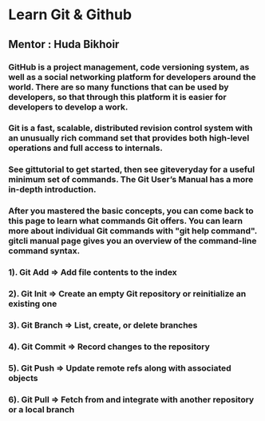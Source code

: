 # Learn Git & Github
## Mentor : Huda Bikhoir

### GitHub is a project management, code versioning system, as well as a social networking platform for developers around the world. There are so many functions that can be used by developers, so that through this platform it is easier for developers to develop a work.

### Git is a fast, scalable, distributed revision control system with an unusually rich command set that provides both high-level operations and full access to internals.

### See gittutorial to get started, then see giteveryday for a useful minimum set of commands. The Git User’s Manual has a more in-depth introduction.

### After you mastered the basic concepts, you can come back to this page to learn what commands Git offers. You can learn more about individual Git commands with "git help command". gitcli manual page gives you an overview of the command-line command syntax.

### 1). Git Add => Add file contents to the index
### 2). Git Init => Create an empty Git repository or reinitialize an existing one
### 3). Git Branch => List, create, or delete branches
### 4). Git Commit => Record changes to the repository
### 5). Git Push => Update remote refs along with associated objects
### 6). Git Pull => Fetch from and integrate with another repository or a local branch
